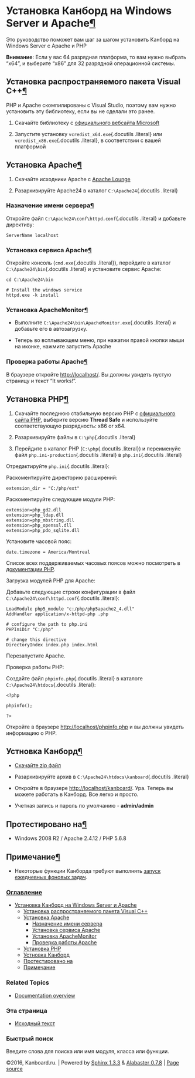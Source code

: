 Установка Канборд на Windows Server и Apache[¶](#installation-on-windows-server-and-apache "Ссылка на этот заголовок")
======================================================================================================================

Это руководство поможет вам шаг за шагом установить Канборд на Windows
Server с Apache и PHP

**Внимание**: Если у вас 64 разрядная платформа, то вам нужно выбрать
“x64”, и выберите “x86” для 32 разрядной операционной системы.

Установка распространяемого пакета Visual C++[¶](#visual-c-redistributable-installation "Ссылка на этот заголовок")
-------------------------------------------------------------------------------------------------------------------

PHP и Apache скомпилированы с Visual Studio, поэтому вам нужно
установить эту библиотеку, если вы не сделали это ранее.

1.  Скачайте библиотеку с [официального вебсайта
    Microsoft](http://www.microsoft.com/en-us/download/details.aspx?id=30679)

2.  Запустите установку `vcredist_x64.exe`{.docutils .literal} или
    `vcredist_x86.exe`{.docutils .literal}, в соответствии с вашей
    платформой

Установка Apache[¶](#apache-installation "Ссылка на этот заголовок")
--------------------------------------------------------------------

1.  Скачайте исходники Apache с [Apache
    Lounge](http://www.apachelounge.com/download/)

2.  Разархивируйте Apache24 в каталог `C:\Apache24`{.docutils .literal}

### Назначение имени сервера[¶](#define-the-server-name "Ссылка на этот заголовок")

Откройте файл `C:\Apache24\conf\httpd.conf`{.docutils .literal} и
добавьте директиву:

    ServerName localhost

### Установка сервиса Apache[¶](#install-the-apache-service "Ссылка на этот заголовок")

Откройте консоль (`cmd.exe`{.docutils .literal}), перейдите в каталог
`C:\Apache24\bin`{.docutils .literal} и установите сервис Apache:

    cd C:\Apache24\bin

    # Install the windows service
    httpd.exe -k install

### Установка ApacheMonitor[¶](#install-apachemonitor "Ссылка на этот заголовок")

-   Выполните `C:\Apache24\bin\ApacheMonitor.exe`{.docutils .literal} и
    добавьте его в автозагрузку.

-   Теперь во всплывающем меню, при нажатии правой кнопки мыши на
    иконке, нажмите запустить Apache

### Проверка работы Apache[¶](#check-the-apache-installation "Ссылка на этот заголовок")

В браузере откройте <http://localhost/>. Вы должны увидеть пустую
страницу и текст “It works!”.

Установка PHP[¶](#php-installation "Ссылка на этот заголовок")
--------------------------------------------------------------

1.  Скачайте последнюю стабильную версию PHP с [официального сайта
    PHP](http://windows.php.net/download/), выберите версию **Thread
    Safe** и используйте соответствующую разрядность: x86 or x64.

2.  Разархивируйте файлы в `C:\php`{.docutils .literal}

3.  Перейдите в каталог PHP (`C:\php`{.docutils .literal}) и переименуйе
    файл `php.ini-production`{.docutils .literal} в `php.ini`{.docutils
    .literal}

Отредактируйте `php.ini`{.docutils .literal}:

Раскоментируйте директорию расширений:

    extension_dir = "C:/php/ext"

Раскоментируйте следующие модули PHP:

    extension=php_gd2.dll
    extension=php_ldap.dll
    extension=php_mbstring.dll
    extension=php_openssl.dll
    extension=php_pdo_sqlite.dll

Установите часовой пояс:

    date.timezone = America/Montreal

Список всех поддерживаемых часовых поясов можно посмотреть в
[документации PHP](http://php.net/manual/en/timezones.america.php).

Загрузка модулей PHP для Apache:

Добавьте следующие строки конфигурации в файл
`C:\Apache24\conf\httpd.conf`{.docutils .literal}:

    LoadModule php5_module "c:/php/php5apache2_4.dll"
    AddHandler application/x-httpd-php .php

    # configure the path to php.ini
    PHPIniDir "C:/php"

    # change this directive
    DirectoryIndex index.php index.html

Перезапустите Apache.

Проверка работы PHP:

Создайте файл `phpinfo.php`{.docutils .literal} в каталоге
`C:\Apache24\htdocs`{.docutils .literal}:

    <?php

    phpinfo();

    ?>

Откройте в браузере
[http://localhost/phpinfo.php](http://localhost/phpinfo.php) и вы должны
увидеть информацию о PHP.

Устновка Канборд[¶](#kanboard-installation "Ссылка на этот заголовок")
----------------------------------------------------------------------

-   [Скачайте zip файл](https://kanboard.net/downloads)

-   Разархивируйте архив в `C:\Apache24\htdocs\kanboard`{.docutils
    .literal}

-   Откройте в браузере <http://localhost/kanboard/>. Ура. Теперь вы
    можете работать в Канборд. Все легко и просто.

-   Учетная запись и пароль по умолчанию - **admin/admin**

Протестировано на[¶](#tested-configuration "Ссылка на этот заголовок")
----------------------------------------------------------------------

-   Windows 2008 R2 / Apache 2.4.12 / PHP 5.6.8

Примечание[¶](#notes "Ссылка на этот заголовок")
------------------------------------------------

-   Некоторые функции Канборда требуют выполнять [запуск ежедневных
    фоновых задач](cronjob.html).

### [Оглавление](index.html)

-   [Установка Канборд на Windows Server и Apache](#)
    -   [Установка распространяемого пакета Visual
        C++](#visual-c-redistributable-installation)
    -   [Установка Apache](#apache-installation)
        -   [Назначение имени сервера](#define-the-server-name)
        -   [Установка сервиса Apache](#install-the-apache-service)
        -   [Установка ApacheMonitor](#install-apachemonitor)
        -   [Проверка работы Apache](#check-the-apache-installation)
    -   [Установка PHP](#php-installation)
    -   [Устновка Канборд](#kanboard-installation)
    -   [Протестировано на](#tested-configuration)
    -   [Примечание](#notes)

### Related Topics

-   [Documentation overview](index.html)

### Эта страница

-   [Исходный текст](_sources/windows-apache-installation.txt)

### Быстрый поиск

Введите слова для поиска или имя модуля, класса или функции.

©2016, Kanboard.ru. | Powered by [Sphinx 1.3.3](http://sphinx-doc.org/)
& [Alabaster 0.7.8](https://github.com/bitprophet/alabaster) | [Page
source](_sources/windows-apache-installation.txt)
